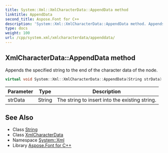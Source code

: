 ```yaml
---
title: System::Xml::XmlCharacterData::AppendData method
linktitle: AppendData
second_title: Aspose.Font for C++
description: 'System::Xml::XmlCharacterData::AppendData method. Appends the specified string to the end of the character data of the node in C++.'
type: docs
weight: 100
url: /cpp/system.xml/xmlcharacterdata/appenddata/
---
```

## XmlCharacterData::AppendData method


Appends the specified string to the end of the character data of the node.

```cpp
virtual void System::Xml::XmlCharacterData::AppendData(String strData)
```


| Parameter | Type | Description |
| --- | --- | --- |
| strData | String | The string to insert into the existing string. |

## See Also

* Class [String](../../../system/string/)
* Class [XmlCharacterData](../)
* Namespace [System::Xml](../../)
* Library [Aspose.Font for C++](../../../)
